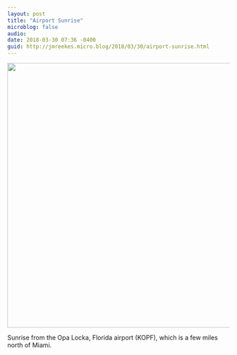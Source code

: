 ```yaml
---
layout: post
title: "Airport Sunrise"
microblog: false
audio: 
date: 2018-03-30 07:36 -0400
guid: http://jmreekes.micro.blog/2018/03/30/airport-sunrise.html
---
```


<a href="http://www.jmreekes.com/uploads/2018/fe38ef278b.jpg"><img src="http://www.jmreekes.com/uploads/2018/fe38ef278b.jpg" width="600" height="449" style="height: auto;" class="sunlit_image" /></a>

Sunrise from the Opa Locka, Florida airport (KOPF), which is a few miles north of Miami.
